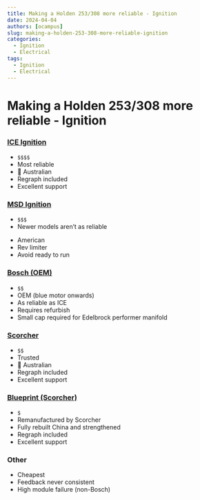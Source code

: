 ```yaml
---
title: Making a Holden 253/308 more reliable - Ignition
date: 2024-04-04
authors: [ocampus]
slug: making-a-holden-253-308-more-reliable-ignition
categories:
  - Ignition
  - Electrical
tags:
  - Ignition
  - Electrical
---
```


# Making a Holden 253/308 more reliable - Ignition

### [ICE Ignition](https://www.iceignition.com/)
- `$$$$`
- Most reliable
- 🦘 Australian
- Regraph included
- Excellent support

### [MSD Ignition](https://www.holley.com/brands/msd/)
- `$$$`
- Newer models aren’t as reliable
<!-- more -->
- American
- Rev limiter
- Avoid ready to run

### [Bosch (OEM)](https://www.bosch.com.au/)
- `$$`
- OEM (blue motor onwards)
- As reliable as ICE
- Requires refurbish
- Small cap required for Edelbrock performer manifold

### [Scorcher](https://performanceignition.com.au/p/scorcher)
-  `$$`
- Trusted
- 🦘 Australian
- Regraph included
- Excellent support

### [Blueprint (Scorcher)](https://performanceignition.com.au/p/blueprint-ignition)
-  `$`
- Remanufactured by Scorcher
- Fully rebuilt China and strengthened
- Regraph included
- Excellent support

### Other
- Cheapest
- Feedback never consistent
- High module failure (non-Bosch)
